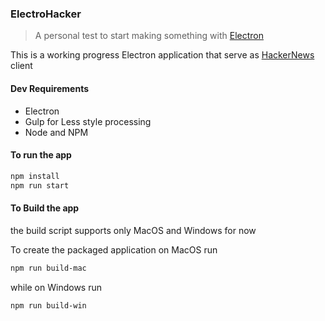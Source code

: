 
### ElectroHacker

> A personal test to start making something with [Electron](http://electron.atom.io/)


This is a working progress Electron application that serve as [HackerNews](https://news.ycombinator.com) client



#### Dev Requirements

- Electron
- Gulp for Less style processing
- Node and NPM



#### To run the app

```bash
npm install
npm run start
```



#### To Build the app

the build script supports only MacOS and Windows for now

To create the packaged application on MacOS run

```bash
npm run build-mac
```

while on Windows run

```bash
npm run build-win
```